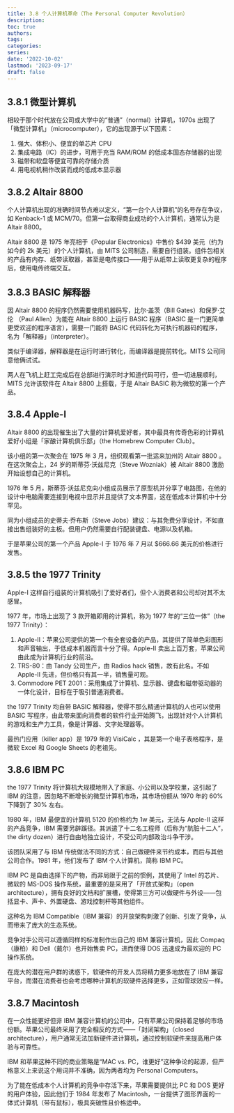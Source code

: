 ```yaml
---
title: 3.8 个人计算机革命（The Personal Computer Revolution）
description: 
toc: true
authors:
tags:
categories:
series:
date: '2022-10-02'
lastmod: '2023-09-17'
draft: false
---
```

## 3.8.1 微型计算机

相较于那个时代放在公司或大学中的“普通”（normal）计算机，1970s 出现了「微型计算机」（microcomputer），它的出现源于以下因素：

1. 强大、体积小、便宜的单芯片 CPU
2. 集成电路（IC）的进步，可用于充当 RAM/ROM 的低成本固态存储器的出现
3. 磁带和软盘等便宜可靠的存储介质
4. 用电视机稍作改装而成的低成本显示器

## 3.8.2 Altair 8800

个人计算机出现的准确时间节点难以定义，“第一台个人计算机”的名号存在争议，如 Kenback-1 或 MCM/70。但第一台取得商业成功的个人计算机，通常认为是 Altair 8800。

Altair 8800 是 1975 年亮相于《Popular Electronics》中售价 $439 美元（约为如今的 2k 美元）的个人计算机，由 MITS 公司制造，需要自行组装。组件包相关的产品有内存、纸带读取器，甚至是电传接口——用于从纸带上读取更复杂的程序后，使用电传终端交互。

## 3.8.3 BASIC 解释器

因 Altair 8800 的程序仍然需要使用机器码写，比尔·盖茨（Bill Gates）和保罗·艾伦 （Paul Allen）为能在 Altair 8800 上运行 BASIC 程序（BASIC 是一门更简单更受欢迎的程序语言），需要一门能将 BASIC 代码转化为可执行机器码的程序，名为「解释器」（interpreter）。

类似于编译器，解释器是在运行时进行转化，而编译器是提前转化。MITS 公司同意他俩试试。

两人在飞机上赶工完成后在总部进行演示时才知道代码可行，但一切进展顺利，MITS 允许该软件在 Altair 8800 上搭载，于是 Altair BASIC 称为微软的第一个产品。

## 3.8.4 Apple-I

Altair 8800 的出现催生出了大量的计算机爱好者，其中最具有传奇色彩的计算机爱好小组是「家酿计算机俱乐部」（the Homebrew Computer Club）。

该小组的第一次聚会在 1975 年 3 月，组织观看第一批运来加州的 Altair 8800 。在这次聚会上，24 岁的斯蒂芬·沃兹尼克（Steve Wozniak）被 Altair 8800 激励开始设想自己的计算机。

1976 年 5 月，斯蒂芬·沃兹尼克向小组成员展示了原型机并分享了电路图，在他的设计中电脑需要连接到电视中显示并且提供了文本界面，这在低成本计算机中十分罕见。

同为小组成员的史蒂夫·乔布斯（Steve Jobs）建议：与其免费分享设计，不如直接出售组装好的主板。但用户仍然需要自行配装键盘、电源以及机箱。

于是苹果公司的第一个产品 Apple-I 于 1976 年 7 月以 $666.66 美元的价格进行发售。

## 3.8.5 the 1977 Trinity

Apple-I 这样自行组装的计算机吸引了爱好者们，但个人消费者和公司却对其不太感冒。

1977 年，市场上出现了 3 款开箱即用的计算机，称为 1977 年的“三位一体”（the 1977 Trinity）：

1. Apple-II：苹果公司提供的第一个有全套设备的产品，其提供了简单色彩图形和声音输出，于低成本机器而言十分了得。Apple-II 卖出上百万套，苹果公司由此成为计算机行业的前沿。
2. TRS-80：由 Tandy 公司生产，由 Radios hack 销售，故有此名。不如 Apple-II 先进，但价格只有其一半，销售量可观。
3. Commodore PET 2001：采用集成了计算机、显示器、键盘和磁带驱动器的一体化设计，目标在于吸引普通消费者。

the 1977 Trinity 均自带 BASIC 解释器，使得不那么精通计算机的人也可以使用 BASIC 写程序，由此带来面向消费者的软件行业开始腾飞，出现针对个人计算机的游戏和生产力工具，像是计算器、文字处理器等。

最热门应用（killer app）是 1979 年的 VisiCalc ，其是第一个电子表格程序，是微软 Excel 和 Google Sheets 的老祖先。

## 3.8.6 IBM PC

the 1977 Trinity 将计算机大规模地带入了家庭、小公司以及学校里，这引起了 IBM 的注意，因忽略不断增长的微型计算机市场，其市场份额从 1970 年的 60% 下降到了 30% 左右。

1980 年，IBM 最便宜的计算机 5120 的价格约为 1w 美元，无法与 Apple-II 这样的产品竞争，IBM 需要另辟蹊径。其派遣了十二名工程师（后称为“肮脏十二人”，the dirty dozen）进行自由地独立设计，不受公司内部政治斗争干涉。

该团队采用了与 IBM 传统做法不同的方式：自己做硬件来节约成本，而后与其他公司合作。1981 年，他们发布了 IBM 个人计算机，简称 IBM PC。

IBM PC 是自由选择下的产物，而非局限于之前的惯例，其使用了 Intel 的芯片、微软的 MS-DOS 操作系统，最重要的是采用了「开放式架构」（open architecture），拥有良好的文档和扩展槽，使得第三方可以做硬件与外设——包括显卡、声卡、外置硬盘、游戏控制杆等其他组件。

这种名为 IBM Compatible（IBM 兼容）的开放架构刺激了创新、引发了竞争，从而带来了庞大的生态系统。

竞争对手公司可以遵循同样的标准制作出自己的 IBM 兼容计算机，因此 Compaq（康柏）和 Dell（戴尔）也开始售卖 PC，进而使得 DOS 迅速成为最欢迎的 PC 操作系统。

在庞大的潜在用户群的诱惑下，软硬件的开发人员将精力更多地放在了 IBM 兼容平台，而潜在消费者也会考虑哪种计算机的软硬件选择更多，正如雪球效应一样。

## 3.8.7 Macintosh

在一众性能更好但非 IBM 兼容计算机的公司中，只有苹果公司保持着足够的市场份额。苹果公司最终采用了完全相反的方式——「封闭架构」（closed architecture），用户通常无法加新硬件进计算机，通过控制软硬件来提高用户体验与可靠性。

IBM 和苹果这种不同的商业策略是“MAC vs. PC，谁更好”这种争论的起源，但严格意义上来说这个用词并不准确，因为两者均为 Personal Computers。

为了能在低成本个人计算机的竞争中存活下来，苹果需要提供比 PC 和 DOS 更好的用户体验，因此他们于 1984 年发布了 Macintosh，一台提供了图形界面的一体式计算机（带有鼠标），极具突破性且价格适中。
